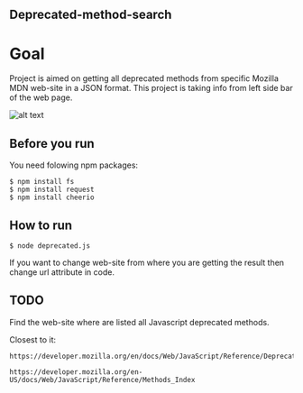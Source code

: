 ## Deprecated-method-search

# Goal

Project is aimed on getting all deprecated methods from specific Mozilla MDN web-site in a JSON format.
This project is taking info from left side bar of the web page.

![alt text](https://github.com/ToPeter/deprecated-method-search/sidebar.png) 

## Before you run 

You need folowing npm packages: 

	$ npm install fs
	$ npm install request
	$ npm install cheerio

## How to run 

	$ node deprecated.js

If you want to change web-site from where you are getting the result then change url attribute in code.


## TODO

Find the web-site where are listed all Javascript deprecated methods.

Closest to it: 

	https://developer.mozilla.org/en/docs/Web/JavaScript/Reference/Deprecated_and_obsolete_features

	https://developer.mozilla.org/en-US/docs/Web/JavaScript/Reference/Methods_Index



